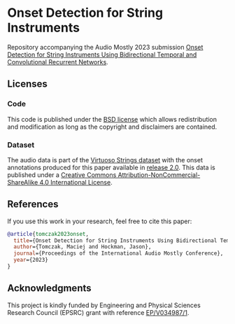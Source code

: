 # Onset Detection for String Instruments

Repository accompanying the Audio Mostly 2023 submission [Onset Detection for String Instruments Using Bidirectional Temporal and Convolutional Recurrent Networks](https://doi.org/10.1145/3616195.3616206).


## Licenses
### Code 
This code is published under the [BSD license](./LICENSE) which allows redistribution and modification as long as the copyright and disclaimers are contained.

### Dataset
The audio data is part of the [Virtuoso Strings dataset](https://github.com/arme-project/virtuoso-strings) with the onset annotations produced for this paper available in [release 2.0](https://github.com/arme-project/virtuoso-strings/releases/tag/2.0). This data is published under a [Creative Commons Attribution-NonCommercial-ShareAlike 4.0 International License](https://creativecommons.org/licenses/by-nc-sa/4.0/).


## References
If you use this work in your research, feel free to cite this paper:

```bibtex
@article{tomczak2023onset,
  title={Onset Detection for String Instruments Using Bidirectional Temporal and Convolutional Recurrent Networks}, 
  author={Tomczak, Maciej and Hockman, Jason},
  journal={Proceedings of the International Audio Mostly Conference},
  year={2023}
}
```


## Acknowledgments
This project is kindly funded by Engineering and Physical Sciences Research Council (EPSRC) grant with reference [EP/V034987/1](https://gow.epsrc.ukri.org/NGBOViewGrant.aspx?GrantRef=EP/V034987/1). 